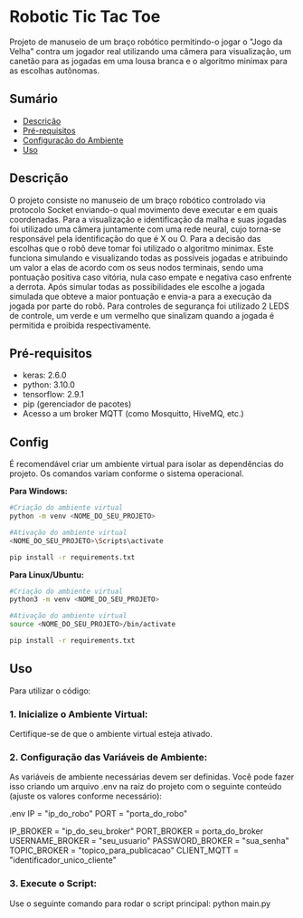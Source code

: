 # Robotic Tic Tac Toe

Projeto de manuseio de um braço robótico permitindo-o jogar o "Jogo da Velha" contra um jogador real utilizando uma câmera para visualização, um canetão para as jogadas em uma lousa branca e o algoritmo minimax para as escolhas autônomas.

## Sumário

- [Descrição](#descrição)
- [Pré-requisitos](#pré-requisitos)
- [Configuração do Ambiente](#config)
- [Uso](#uso)

## Descrição

O projeto consiste no manuseio de um braço robótico controlado via protocolo Socket enviando-o qual movimento deve executar e em quais coordenadas. Para a visualização e identificação da malha e suas jogadas foi utilizado uma câmera juntamente com uma rede neural, cujo torna-se responsável pela identificação do que é X ou O. Para a decisão das escolhas que o robô deve tomar foi utilizado o algoritmo minimax. Este funciona simulando e visualizando todas as possíveis jogadas e atribuindo um valor a elas de acordo com os seus nodos terminais, sendo uma pontuação positiva caso vitória, nula caso empate e negativa caso enfrente a derrota. Após simular todas as possibilidades ele escolhe a jogada simulada que obteve a maior pontuação e envia-a para a execução da jogada por parte do robô. Para controles de segurança foi utilizado 2 LEDS de controle, um verde e um vermelho que sinalizam quando a jogada é permitida e proibida respectivamente. 

## Pré-requisitos

- keras: 2.6.0
- python: 3.10.0
- tensorflow: 2.9.1
- pip (gerenciador de pacotes)
- Acesso a um broker MQTT (como Mosquitto, HiveMQ, etc.)


## Config

É recomendável criar um ambiente virtual para isolar as dependências do projeto. Os comandos variam conforme o sistema operacional.

**Para Windows:**

```bash
#Criação do ambiente virtual
python -m venv <NOME_DO_SEU_PROJETO>

#Ativação do ambiente virtual
<NOME_DO_SEU_PROJETO>\Scripts\activate

pip install -r requirements.txt
```
**Para Linux/Ubuntu:**

```bash
#Criação do ambiente virtual
python3 -m venv <NOME_DO_SEU_PROJETO>

#Ativação do ambiente virtual
source <NOME_DO_SEU_PROJETO>/bin/activate

pip install -r requirements.txt
```

## Uso
Para utilizar o código:

### 1. Inicialize o Ambiente Virtual: 
Certifique-se de que o ambiente virtual esteja ativado.

### 2. Configuração das Variáveis de Ambiente: 
As variáveis de ambiente necessárias devem ser definidas. Você pode fazer isso criando um arquivo .env na raiz do projeto com o seguinte conteúdo (ajuste os valores conforme necessário):

.env
IP = "ip_do_robo"
PORT = "porta_do_robo"

IP_BROKER = "ip_do_seu_broker"
PORT_BROKER = porta_do_broker
USERNAME_BROKER = "seu_usuario"
PASSWORD_BROKER =  "sua_senha"
TOPIC_BROKER = "topico_para_publicacao"
CLIENT_MQTT = "identificador_unico_cliente" 

### 3. Execute o Script: 
Use o seguinte comando para rodar o script principal:
python main.py